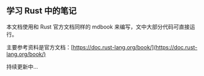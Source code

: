 ## 学习 Rust 中的笔记
本文档使用和 Rust 官方文档同样的 mdbook 来编写，文中大部分代码可直接运行。

主要参考资料是官方文档：[https://doc.rust-lang.org/book/](https://doc.rust-lang.org/book/)

持续更新中...
